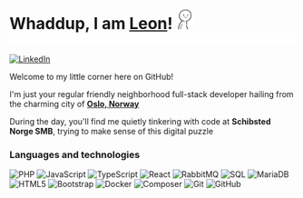 <h1 style="border: none; margin-bottom: 0;">Whaddup, I am <a href="https://github.com/LeonBerner" target="_blank">Leon</a>! <img src="./gifs/person-finger-guns.gif" width="32"></h1>

<img src="./gifs/rainbow-line.gif" height="20" width="100%">

[![LinkedIn](https://img.shields.io/badge/-LinkedIn-0e76a8?&logo=LinkedIn&style=plastic)](https://www.linkedin.com/in/leon-torgersen-berner)

Welcome to my little corner here on GitHub!

I'm just your regular friendly neighborhood full-stack developer hailing from the charming city of **[Oslo, Norway](https://maps.app.goo.gl/95ZW4F5bALLebRMm9)**

During the day, you'll find me quietly tinkering with code at **Schibsted Norge SMB**, trying to make sense of this digital puzzle

### Languages and technologies
![PHP](https://img.shields.io/badge/-PHP-000?&logo=php&style=plastic)
![JavaScript](https://img.shields.io/badge/-JavaScript-000?&logo=JavaScript&style=plastic)
![TypeScript](https://img.shields.io/badge/-TypeScript-000?&logo=TypeScript&style=plastic)
![React](https://img.shields.io/badge/-React-000?&logo=React&style=plastic)
![RabbitMQ](https://img.shields.io/badge/-RabbitMQ-000?&logo=RabbitMQ&style=plastic)
![SQL](https://img.shields.io/badge/-SQL-000?&logo=MySQL&style=plastic)
![MariaDB](https://img.shields.io/badge/-MariaDB-000?&logo=mariadb&style=plastic)
![HTML5](https://img.shields.io/badge/-HTML5-000?&logo=html5&style=plastic)
![Bootstrap](https://img.shields.io/badge/-Bootstrap-000?&logo=bootstrap&style=plastic)
![Docker](https://img.shields.io/badge/-Docker-000?&logo=Docker&style=plastic)
![Composer](https://img.shields.io/badge/-Composer-000?&logo=Composer&style=plastic)
![Git](https://img.shields.io/badge/-Git-000?&logo=Git&style=plastic)
![GitHub](https://img.shields.io/badge/-GitHub-000?&logo=GitHub&style=plastic)
